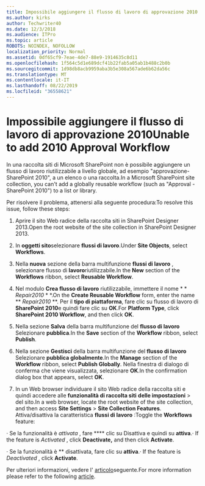 ```yaml
---
title: Impossibile aggiungere il flusso di lavoro di approvazione 2010
ms.author: kirks
author: Techwriter40
ms.date: 12/3/2018
ms.audience: ITPro
ms.topic: article
ROBOTS: NOINDEX, NOFOLLOW
localization_priority: Normal
ms.assetid: 0df65cf9-7eae-4de7-88e9-1914635c8d11
ms.openlocfilehash: 1f564c5d1e689dcf41b22fab5a05ab1b488c2b0b
ms.sourcegitcommit: 1d98db8acb9959aba3b5e308a567ade6b62da56c
ms.translationtype: MT
ms.contentlocale: it-IT
ms.lasthandoff: 08/22/2019
ms.locfileid: "36558621"
---
```

# <a name="unable-to-add-2010-approval-workflow"></a><span data-ttu-id="92269-102">Impossibile aggiungere il flusso di lavoro di approvazione 2010</span><span class="sxs-lookup"><span data-stu-id="92269-102">Unable to add 2010 Approval Workflow</span></span>

<span data-ttu-id="92269-103">In una raccolta siti di Microsoft SharePoint non è possibile aggiungere un flusso di lavoro riutilizzabile a livello globale, ad esempio "approvazione-SharePoint 2010", a un elenco o una raccolta.</span><span class="sxs-lookup"><span data-stu-id="92269-103">In a Microsoft SharePoint site collection, you can't add a globally reusable workflow (such as "Approval - SharePoint 2010") to a list or library.</span></span>
  
<span data-ttu-id="92269-104">Per risolvere il problema, attenersi alla seguente procedura:</span><span class="sxs-lookup"><span data-stu-id="92269-104">To resolve this issue, follow these steps:</span></span> 
  
1. <span data-ttu-id="92269-105">Aprire il sito Web radice della raccolta siti in SharePoint Designer 2013.</span><span class="sxs-lookup"><span data-stu-id="92269-105">Open the root website of the site collection in SharePoint Designer 2013.</span></span>
  
2. <span data-ttu-id="92269-106">In **oggetti sito**selezionare **flussi di lavoro**.</span><span class="sxs-lookup"><span data-stu-id="92269-106">Under **Site Objects**, select **Workflows**.</span></span> 
  
3. <span data-ttu-id="92269-107">Nella **nuova** sezione della barra multifunzione **flussi di lavoro** , selezionare flusso di **lavoro**riutilizzabile.</span><span class="sxs-lookup"><span data-stu-id="92269-107">In the **New** section of the **Workflows** ribbon, select **Reusable Workflow**.</span></span> 
  
4. <span data-ttu-id="92269-108">Nel modulo **Crea flusso di lavoro** riutilizzabile, immettere il nome \* \* *Repair2010* \* \*.</span><span class="sxs-lookup"><span data-stu-id="92269-108">On the **Create Reusable Workflow** form, enter the name \*\* *Repair2010* \*\*.</span></span> <span data-ttu-id="92269-109">Per il **tipo di piattaforma**, fare clic su flusso di lavoro di **SharePoint 2010**e quindi fare clic su **OK**.</span><span class="sxs-lookup"><span data-stu-id="92269-109">For **Platform Type**, click **SharePoint 2010 Workflow**, and then click **OK**.</span></span> 
  
1. <span data-ttu-id="92269-110">Nella sezione **Salva** della barra multifunzione del **flusso di lavoro** Selezionare **pubblica**.</span><span class="sxs-lookup"><span data-stu-id="92269-110">In the **Save** section of the **Workflow** ribbon, select **Publish**.</span></span> 
  
2. <span data-ttu-id="92269-111">Nella sezione **Gestisci** della barra multifunzione del **flusso di lavoro** Selezionare **pubblica globalmente**.</span><span class="sxs-lookup"><span data-stu-id="92269-111">In the **Manage** section of the **Workflow** ribbon, select **Publish Globally**.</span></span> <span data-ttu-id="92269-112">Nella finestra di dialogo di conferma che viene visualizzata, selezionare **OK**.</span><span class="sxs-lookup"><span data-stu-id="92269-112">In the confirmation dialog box that appears, select **OK**.</span></span> 
  
3. <span data-ttu-id="92269-113">In un Web browser individuare il sito Web radice della raccolta siti e quindi accedere alle **funzionalità di raccolta siti** **delle impostazioni** \> del sito.</span><span class="sxs-lookup"><span data-stu-id="92269-113">In a web browser, locate the root website of the site collection, and then access **Site Settings** \> **Site Collection Features**.</span></span> <span data-ttu-id="92269-114">Attiva/disattiva la caratteristica **flussi di lavoro** :</span><span class="sxs-lookup"><span data-stu-id="92269-114">Toggle the **Workflows** feature:</span></span> 
  
<span data-ttu-id="92269-115">· Se la funzionalità è *attivata* , fare \*\*\*\* clic su Disattiva e quindi su **attiva**.</span><span class="sxs-lookup"><span data-stu-id="92269-115">· If the feature is  *Activated*  , click **Deactivate,** and then click **Activate**.</span></span> 
  
<span data-ttu-id="92269-116">· Se la funzionalità è \*\* disattivata, fare clic su **attiva**.</span><span class="sxs-lookup"><span data-stu-id="92269-116">· If the feature is  *Deactivated*  , click **Activate**.</span></span> 
  
<span data-ttu-id="92269-117">Per ulteriori informazioni, vedere l' [articolo](https://go.microsoft.com/fwlink/?linkid=2047770&amp;clcid=0x409)seguente.</span><span class="sxs-lookup"><span data-stu-id="92269-117">For more information please refer to the following [article](https://go.microsoft.com/fwlink/?linkid=2047770&amp;clcid=0x409).</span></span>
  


